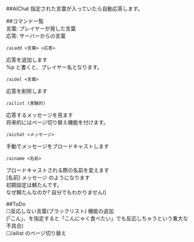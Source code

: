 ##AIChat
指定された言葉が入っていたら自動応答します。  
  
##コマンド一覧  
言葉: プレイヤーが発した言葉  
応答: サーバーからの言葉  
  
    /aiadd <言葉> <応答>
応答を追加します  
%p と書くと、プレイヤー名となります。  
  
    /aidel <言葉>

応答を削除します  
  
    /ailist (実験的)

応答するメッセージを見ます  
将来的にはページ切り替え機能を付けます。​  
  
    /aichat <メッセージ>

手動でメッセージをブロードキャストします​  
  
    /ainame <名前>

ブロードキャストされる際の名前を変えます  
[名前] メッセージ のようになります  
初期設定は鯖たんです。  
なぜ鯖たんなのか? 自分でもわかりません()  
  
##ToDo  
☐反応しない言葉(ブラックリスト) 機能の追加  
(「こん」、を指定すると「こんにゃく食べたい」でも反応しちゃうという重大な不具合)​  
☐/ailist のページ切り替え​ 
